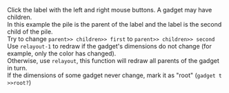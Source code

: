 Click the label with the left and right mouse buttons. A gadget may have children.\
In this example the pile is the parent of the label and the label is the second child of the pile.\
Try to change `parent>> children>> first` to `parent>> children>> second`\
Use `relayout-1` to redraw if the gadget's dimensions do not change (for example, only the color has changed).\
Otherwise, use `relayout`, this function will redraw all parents of the gadget in turn.\
If the dimensions of some gadget never change, mark it as "root" (`gadget t >>root?`)